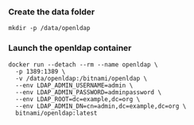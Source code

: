 ### Create the data folder
```
mkdir -p /data/openldap
```

### Launch the openldap container
```
docker run --detach --rm --name openldap \
  -p 1389:1389 \
  -v /data/openldap:/bitnami/openldap \
  --env LDAP_ADMIN_USERNAME=admin \
  --env LDAP_ADMIN_PASSWORD=adminpassword \
  --env LDAP_ROOT=dc=example,dc=org \
  --env LDAP_ADMIN_DN=cn=admin,dc=example,dc=org \
  bitnami/openldap:latest
```

